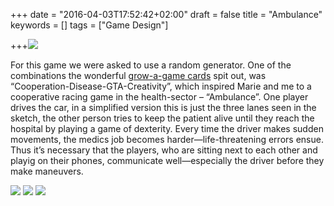 +++
date = "2016-04-03T17:52:42+02:00"
draft = false
title = "Ambulance"
keywords = []
tags = ["Game Design"]

+++![](src="/media/destinies_and_ambulance/ambulance.png)

For this game we were asked to use a random generator. One of
the combinations the wonderful
[grow-a-game cards](http://valuesatplay.org/grow-a-game-overview)
spit out, was “Cooperation-Disease-GTA-Creativity”, which inspired Marie and me
to a cooperative racing game in the health-sector &ndash; “Ambulance”. One player
drives the car, in a simplified version this is just the three lanes
seen in the sketch, the other person tries to keep the patient alive until
they reach the hospital by playing a game of dexterity. Every time
the driver makes sudden movements, the medics job becomes
harder―life-threatening errors ensue. Thus it’s necessary that
the players, who are sitting next to each other and playig on
their phones, communicate well―especially the driver before
they make maneuvers.

<!--more-->

![](/media/destinies_and_ambulance/sketches_01.jpg)
![](/media/destinies_and_ambulance/sketches_02.jpg)
![](/media/destinies_and_ambulance/sketches_03.jpg)
